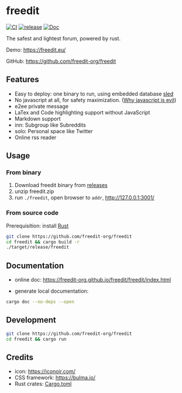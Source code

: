 # freedit

[![CI](https://github.com/freedit-org/freedit/actions/workflows/ci.yml/badge.svg)](https://github.com/freedit-org/freedit/actions/workflows/ci.yml)
[![release](https://github.com/freedit-org/freedit/actions/workflows/release.yml/badge.svg)](https://github.com/freedit-org/freedit/releases)
[![Doc](https://img.shields.io/github/deployments/freedit-org/freedit/github-pages?label=doc)](https://freedit-org.github.io/freedit/freedit/index.html)

The safest and lightest forum, powered by rust.

Demo: <https://freedit.eu/>

GitHub: <https://github.com/freedit-org/freedit>

## Features

* Easy to deploy: one binary to run, using embedded database [sled](https://github.com/spacejam/sled) 
* No javascript at all, for safety maximization. ([Why javascript is evil](https://thehackernews.com/2022/05/tails-os-users-advised-not-to-use-tor.html))
* e2ee private message
* LaTex and Code highlighting support without JavaScript
* Markdown support
* inn: Subgroup like Subreddits
* solo: Personal space like Twitter
* Online rss reader

## Usage

### From binary

1. Download freedit binary from [releases](https://github.com/freedit-org/freedit/releases)
2. unzip freedit.zip
3. run `./freedit`, open browser to `addr`, <http://127.0.0.1:3001/>

### From source code

Prerequisition: install [Rust](https://www.rust-lang.org/tools/install)

```bash
git clone https://github.com/freedit-org/freedit
cd freedit && cargo build -r
./target/release/freedit
```

## Documentation

* online doc: <https://freedit-org.github.io/freedit/freedit/index.html>

* generate local documentation:
```bash
cargo doc --no-deps --open
```

## Development

```bash
git clone https://github.com/freedit-org/freedit
cd freedit && cargo run
```

## Credits

* icon: <https://iconoir.com/>
* CSS framework: <https://bulma.io/>
* Rust crates: [Cargo.toml](https://github.com/freedit-org/freedit/blob/main/Cargo.toml)